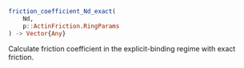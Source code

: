 ```julia
friction_coefficient_Nd_exact(
    Nd,
    p::ActinFriction.RingParams
) -> Vector{Any}

```

Calculate friction coefficient in the explicit-binding regime with exact friction.
